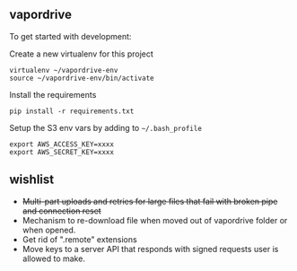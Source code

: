 ## vapordrive

To get started with development:

Create a new virtualenv for this project

    virtualenv ~/vapordrive-env
    source ~/vapordrive-env/bin/activate

Install the requirements

    pip install -r requirements.txt

Setup the S3 env vars by adding to ``~/.bash_profile``

    export AWS_ACCESS_KEY=xxxx
    export AWS_SECRET_KEY=xxxx

## wishlist

- ~~Multi-part uploads and retries for large files that fail with broken pipe and connection reset~~
- Mechanism to re-download file when moved out of vapordrive folder or when opened.
- Get rid of ".remote" extensions
- Move keys to a server API that responds with signed requests user is allowed to make.

